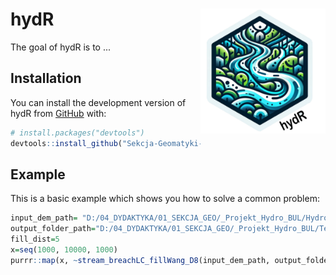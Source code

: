 
# hydR <img src="man/figures/logo.png" align="right" height="200" alt="" />

<!-- badges: start -->
<!-- badges: end -->

The goal of hydR is to ...

## Installation

You can install the development version of hydR from [GitHub](https://github.com/) with:

``` r
# install.packages("devtools")
devtools::install_github("Sekcja-Geomatyki-KNL-URK-WL/hydR")
```

## Example

This is a basic example which shows you how to solve a common problem:

``` r
input_dem_path= "D:/04_DYDAKTYKA/01_SEKCJA_GEO/_Projekt_Hydro_BUL/Hydro_20240229/NMT_clip.tif"
output_folder_path="D:/04_DYDAKTYKA/01_SEKCJA_GEO/_Projekt_Hydro_BUL/Test"
fill_dist=5 
x=seq(1000, 10000, 1000)
purrr::map(x, ~stream_breachLC_fillWang_D8(input_dem_path, output_folder_path, fill_dist, .x), .progress = FALSE)
```

